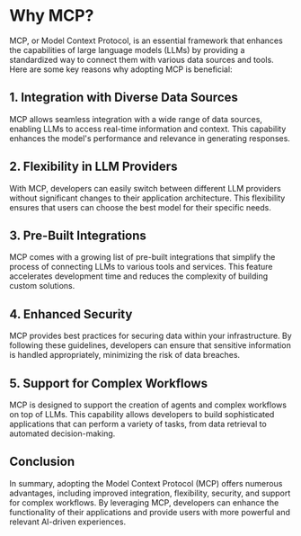 # Why MCP?

MCP, or Model Context Protocol, is an essential framework that enhances the capabilities of large language models (LLMs) by providing a standardized way to connect them with various data sources and tools. Here are some key reasons why adopting MCP is beneficial:

## 1. Integration with Diverse Data Sources

MCP allows seamless integration with a wide range of data sources, enabling LLMs to access real-time information and context. This capability enhances the model's performance and relevance in generating responses.

## 2. Flexibility in LLM Providers

With MCP, developers can easily switch between different LLM providers without significant changes to their application architecture. This flexibility ensures that users can choose the best model for their specific needs.

## 3. Pre-Built Integrations

MCP comes with a growing list of pre-built integrations that simplify the process of connecting LLMs to various tools and services. This feature accelerates development time and reduces the complexity of building custom solutions.

## 4. Enhanced Security

MCP provides best practices for securing data within your infrastructure. By following these guidelines, developers can ensure that sensitive information is handled appropriately, minimizing the risk of data breaches.

## 5. Support for Complex Workflows

MCP is designed to support the creation of agents and complex workflows on top of LLMs. This capability allows developers to build sophisticated applications that can perform a variety of tasks, from data retrieval to automated decision-making.

## Conclusion

In summary, adopting the Model Context Protocol (MCP) offers numerous advantages, including improved integration, flexibility, security, and support for complex workflows. By leveraging MCP, developers can enhance the functionality of their applications and provide users with more powerful and relevant AI-driven experiences.